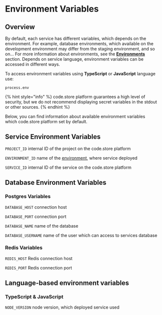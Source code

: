 # Environment Variables

## Overview

By default, each service has different variables, which depends on the environment. For example, database environments, which available on the development environment may differ from the staging environment, and so on... For more information about environments, see the [**Environments**](../environments.md) section. Depends on service language, environment variables can be accessed in different ways. 

To access environment variables using **TypeScript** or **JavaScript** language use:

```text
process.env
```

{% hint style="info" %}
code.store platform guarantees a high level of security, but we do not recommend displaying secret variables in the stdout or other sources.
{% endhint %}

Below, you can find information about available environment variables which code.store platform set by default.

## Service Environment Variables

`PROJECT_ID` internal ID of the project on the code.store platform

`ENVIRONMENT_ID` name of the [environment](../environments.md), where service deployed

`SERVICE_ID` internal ID of the service on the code.store platform

## Database Environment Variables

### Postgres Variables

`DATABASE_HOST` connection host

`DATABASE_PORT` connection port

`DATABASE_NAME` name of the database

`DATABASE_USERNAME` name of the user which can access to services database

### Redis Variables

`REDIS_HOST` Redis connection host

`REDIS_PORT` Redis connection port  

## Language-based environment variables

### TypeScript & JavaScript

`NODE_VERSION` node version, which deployed service used



